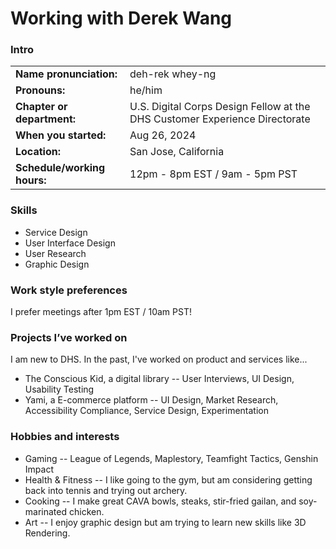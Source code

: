 # Working with Derek Wang

### Intro
|||
|-------------------------|---------------------------------|
| **Name pronunciation:**     | deh-rek whey-ng                 |
| **Pronouns:**               | he/him                          |
| **Chapter or department:**  | U.S. Digital Corps Design Fellow at the DHS Customer Experience Directorate | 
| **When you started:**       | Aug 26, 2024                    | 
| **Location:**               | San Jose, California            |
| **Schedule/working hours:** | 12pm - 8pm EST / 9am - 5pm PST                   | 



### Skills
* Service Design
* User Interface Design
* User Research
* Graphic Design


### Work style preferences
I prefer meetings after 1pm EST / 10am PST!



### Projects I’ve worked on
I am new to DHS. In the past, I've worked on product and services like...
* The Conscious Kid, a digital library -- User Interviews, UI Design, Usability Testing
* Yami, a E-commerce platform -- UI Design, Market Research, Accessibility Compliance, Service Design, Experimentation


### Hobbies and interests
* Gaming -- League of Legends, Maplestory, Teamfight Tactics, Genshin Impact
* Health & Fitness -- I like going to the gym, but am considering getting back into tennis and trying out archery.
* Cooking -- I make great CAVA bowls, steaks, stir-fried gailan, and soy-marinated chicken.
* Art -- I enjoy graphic design but am trying to learn new skills like 3D Rendering.

